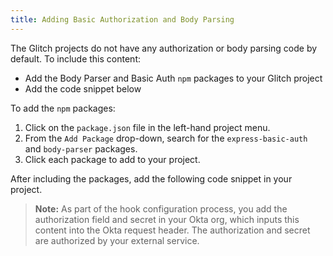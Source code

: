 ```yaml
---
title: Adding Basic Authorization and Body Parsing
---
```


The Glitch projects do not have any authorization or body parsing code by default. To include this content:

* Add the Body Parser and Basic Auth `npm` packages to your Glitch project
* Add the code snippet below

To add the `npm` packages:

1. Click on the `package.json` file in the left-hand project menu.
2. From the `Add Package` drop-down, search for the `express-basic-auth` and `body-parser` packages.
3. Click each package to add to your project.

After including the packages, add the following code snippet in your project.

> **Note:** As part of the hook configuration process, you add the authorization field and secret in your Okta org, which inputs this content into the Okta request header. The authorization and secret are authorized by your external service.

<StackSelector snippet="auth"/>

<NextSectionLink/>
